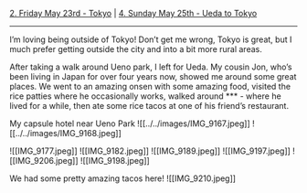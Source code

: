 [2. Friday May 23rd - Tokyo](2.%20Friday%20May%2023rd%20-%20Tokyo.md) | [4. Sunday May 25th - Ueda to Tokyo](4.%20Sunday%20May%2025th%20-%20Ueda%20to%20Tokyo.md)

---

I’m loving being outside of Tokyo! Don’t get me wrong, Tokyo is great, but I much prefer getting outside the city and into a bit more rural areas. 

After taking a walk around Ueno park, I left for Ueda. My cousin Jon, who’s been living in Japan for over four years now, showed me around some great places. We went to an amazing onsen with some amazing food, visited the rice patties where he occasionally works, walked around *** - where he lived for a while, then ate some rice tacos at one of his friend’s restaurant. 

My capsule hotel near Ueno Park
![[../../images/IMG_9167.jpeg]]
![[../../images/IMG_9168.jpeg]]


![[IMG_9177.jpeg]]
![[IMG_9182.jpeg]]
![[IMG_9189.jpeg]]
![[IMG_9197.jpeg]]
![[IMG_9206.jpeg]]
![[IMG_9198.jpeg]]

We had some pretty amazing tacos here!
![[IMG_9210.jpeg]]